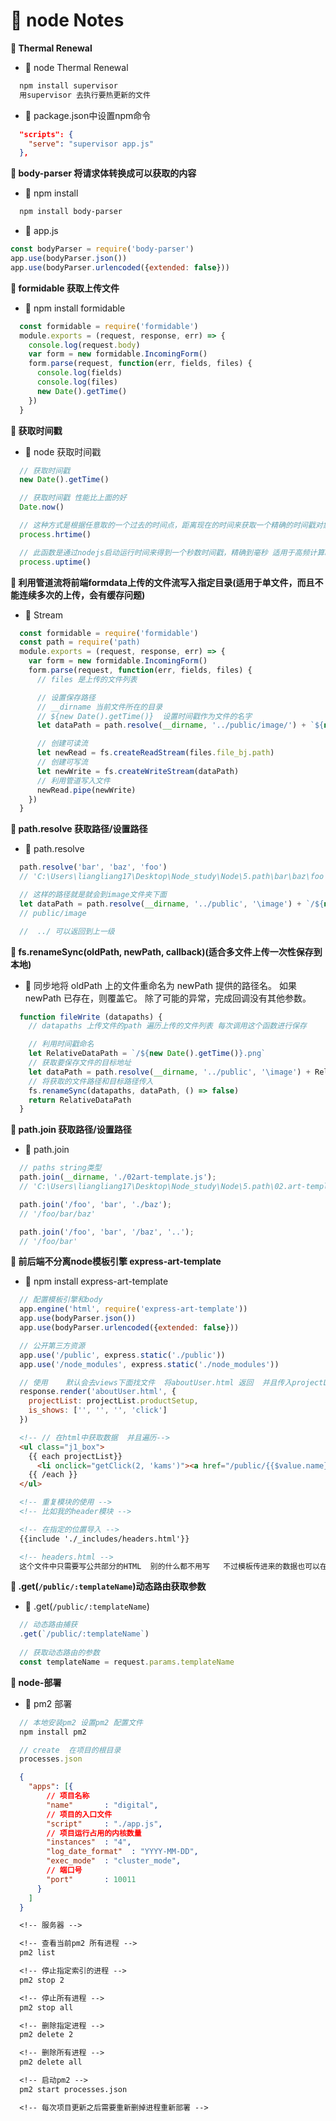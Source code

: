 # &#x1F3A8; node Notes

**&#x1F381;  Thermal Renewal**

+ &#x1F6EB;  node Thermal Renewal
```txt
  npm install supervisor
  用supervisor 去执行要热更新的文件
```
+ &#x1F6EB;  package.json中设置npm命令
```json
  "scripts": {
    "serve": "supervisor app.js"
  },
```

**&#x1F381;  body-parser 将请求体转换成可以获取的内容**
+ &#x1F6EB;  npm install
```txt 
  npm install body-parser
```
+ &#x1F6EB;  app.js
```js 
const bodyParser = require('body-parser')
app.use(bodyParser.json())
app.use(bodyParser.urlencoded({extended: false}))
```

**&#x1F381; formidable 获取上传文件**
+ &#x1F6EB;  npm install formidable
```js
  const formidable = require('formidable')
  module.exports = (request, response, err) => {
    console.log(request.body)
    var form = new formidable.IncomingForm()
    form.parse(request, function(err, fields, files) {
      console.log(fields)
      console.log(files)
      new Date().getTime()
    })
  }
```

**&#x1F381; 获取时间戳**
+ &#x1F6EB;  node 获取时间戳
```js
  // 获取时间戳
  new Date().getTime()

  // 获取时间戳 性能比上面的好
  Date.now()

  // 这种方式是根据任意取的一个过去的时间点，距离现在的时间来获取一个精确的时间戳对象：[秒, 纳秒]
  process.hrtime()

  // 此函数是通过nodejs启动运行时间来得到一个秒数时间戳，精确到毫秒 适用于高频计算时间差的场合
  process.uptime()

```

**&#x1F381; 利用管道流将前端formdata上传的文件流写入指定目录(适用于单文件，而且不能连续多次的上传，会有缓存问题)**
+ &#x1F6EB;  Stream
```js
  const formidable = require('formidable')
  const path = require('path)
  module.exports = (request, response, err) => {
    var form = new formidable.IncomingForm()
    form.parse(request, function(err, fields, files) {
      // files 是上传的文件列表

      // 设置保存路径   
      // __dirname 当前文件所在的目录
      // ${new Date().getTime()}  设置时间戳作为文件的名字
      let dataPath = path.resolve(__dirname, '../public/image/') + `${new Date().getTime()}` + '.png'

      // 创建可读流
      let newRead = fs.createReadStream(files.file_bj.path)
      // 创建可写流
      let newWrite = fs.createWriteStream(dataPath)
      // 利用管道写入文件
      newRead.pipe(newWrite)
    })
  }
```

**&#x1F381; path.resolve 获取路径/设置路径**
+ &#x1F6EB;  path.resolve
```js
  path.resolve('bar', 'baz', 'foo')
  // 'C:\Users\liangliang17\Desktop\Node_study\Node\5.path\bar\baz\foo'

  // 这样的路径就是就会到image文件夹下面
  let dataPath = path.resolve(__dirname, '../public', '\image') + `/${new Date().getTime()}` + '.png'
  // public/image 

  //  ../ 可以返回到上一级
```


**&#x1F381; fs.renameSync(oldPath, newPath, callback)(适合多文件上传一次性保存到本地)**
+ &#x1F6EB;  同步地将 oldPath 上的文件重命名为 newPath 提供的路径名。 如果 newPath 已存在，则覆盖它。 除了可能的异常，完成回调没有其他参数。
```js
  function fileWrite (datapaths) {
    // datapaths 上传文件的path 遍历上传的文件列表 每次调用这个函数进行保存

    // 利用时间戳命名
    let RelativeDataPath = `/${new Date().getTime()}.png`
    // 获取要保存文件的目标地址
    let dataPath = path.resolve(__dirname, '../public', '\image') + RelativeDataPath
    // 将获取的文件路径和目标路径传入 
    fs.renameSync(datapaths, dataPath, () => false)
    return RelativeDataPath
  }
```


**&#x1F381; path.join 获取路径/设置路径**
+ &#x1F6EB;  path.join
```js
  // paths string类型
  path.join(__dirname, './02art-template.js');
  // 'C:\Users\liangliang17\Desktop\Node_study\Node\5.path\02.art-template.js'

  path.join('/foo', 'bar', './baz');
  // '/foo/bar/baz'

  path.join('/foo', 'bar', '/baz', '..');
  // '/foo/bar'
```


**&#x1F381; 前后端不分离node模板引擎 express-art-template**
+ &#x1F6EB;  npm install express-art-template
```js
  // 配置模板引擎和body
  app.engine('html', require('express-art-template'))
  app.use(bodyParser.json())
  app.use(bodyParser.urlencoded({extended: false}))

  // 公开第三方资源
  app.use('/public', express.static('./public'))
  app.use('/node_modules', express.static('./node_modules'))

  // 使用    默认会去views下面找文件  将aboutUser.html 返回  并且传入projectList和is_shows 两个参数
  response.render('aboutUser.html', {
    projectList: projectList.productSetup,
    is_shows: ['', '', '', 'click']
  })
```
```html
  <!-- // 在html中获取数据  并且遍历-->
  <ul class="j1_box">
    {{ each projectList}}
      <li onclick="getClick(2, 'kams')"><a href="/public/{{$value.name}}">{{ $value.name }}</a></li>
    {{ /each }}
  </ul>
```
```html
  <!-- 重复模块的使用 -->
  <!-- 比如我的header模块 -->

  <!-- 在指定的位置导入 -->
  {{include './_includes/headers.html'}}

  <!-- headers.html -->
  这个文件中只需要写公共部分的HTML  别的什么都不用写   不过模板传进来的数据也可以在这里使用
```

**&#x1F381; .get(`/public/:templateName`)动态路由获取参数**
+ &#x1F6EB;  .get(`/public/:templateName`)
```js
  // 动态路由捕获
  .get(`/public/:templateName`)
  
  // 获取动态路由的参数
  const templateName = request.params.templateName
```


**&#x1F381; node-部署**
+ &#x1F6EB;  pm2 部署
```js
  // 本地安装pm2 设置pm2 配置文件
  npm install pm2

  // create  在项目的根目录
  processes.json
```
```json
  {
    "apps": [{
        // 项目名称
        "name"       : "digital",
        // 项目的入口文件
        "script"     : "./app.js", 
        // 项目运行占用的内核数量
        "instances"  : "4",
        "log_date_format"  : "YYYY-MM-DD",
        "exec_mode"  : "cluster_mode",
        // 端口号
        "port"       : 10011
      }
    ]
  }
```
```txt
  <!-- 服务器 -->

  <!-- 查看当前pm2 所有进程 -->
  pm2 list 

  <!-- 停止指定索引的进程 -->
  pm2 stop 2

  <!-- 停止所有进程 -->
  pm2 stop all

  <!-- 删除指定进程 -->
  pm2 delete 2

  <!-- 删除所有进程 -->
  pm2 delete all

  <!-- 启动pm2 -->
  pm2 start processes.json

  <!-- 每次项目更新之后需要重新删掉进程重新部署 -->
```


